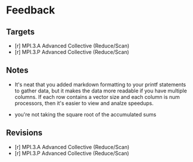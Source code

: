 # Feedback

## Targets

- [r] MPI.3.A    Advanced Collective (Reduce/Scan)
- [r] MPI.3.P    Advanced Collective (Reduce/Scan)

## Notes

* It's neat that you added markdown formatting to your printf statements to gather data, but it makes the data more readable if you have multiple columns.  If each row contains a vector size and each column is num processors, then it's easier to view and analze speedups.

* you're not taking the square root of the accumulated sums

## Revisions

- [r] MPI.3.A    Advanced Collective (Reduce/Scan)
- [r] MPI.3.P    Advanced Collective (Reduce/Scan)
